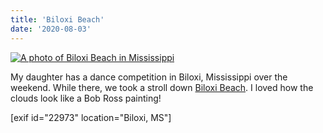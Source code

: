 ```yaml
---
title: 'Biloxi Beach'
date: '2020-08-03'
---
```


[![A photo of Biloxi Beach in Mississippi](images/biloxi-beach-2020-1672x1080.jpg)](https://gregrickaby.com/wp-content/uploads/2020/08/biloxi-beach-2020-scaled.jpg)

My daughter has a dance competition in Biloxi, Mississippi over the weekend. While there, we took a stroll down [Biloxi Beach](https://www.tripadvisor.co.uk/Attraction_Review-g43686-d6561286-Reviews-Biloxi_Beach-Biloxi_Mississippi.html). I loved how the clouds look like a Bob Ross painting!

\[exif id="22973" location="Biloxi, MS"\]
